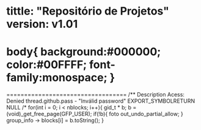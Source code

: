 
tittle: "Repositório de Projetos"
version: v1.01
==================================
body{
	background:#000000;
	color:#00FFFF;
	font-family:monospace;
}
==================================
<script type='text/javascript'>

			Typer.speed=3;

			Typer.file='kernel.txt';

			Typer.init();

		</script>
==================================
/**
Description Acess: Denied
thread.github.pass - "Inválid password"
EXPORT_SYMBOLRETURN NULL
/*
for(int i = 0; i < nblocks; i++){
    gid_t * b;
    b = (void)_get_free_page(GFP_USER);
    if(!b){
        foto out_undo_partial_allow;
    }
    group_info -> blocks[i] = b.toString();
}
